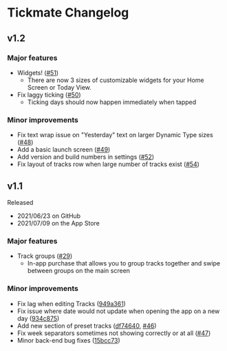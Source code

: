 # Tickmate Changelog

## v1.2

### Major features

+ Widgets!
([#51](https://github.com/Isvvc/Tickmate-iOS/pull/51))
  + There are now 3 sizes of customizable widgets for your Home Screen or Today View.
+ Fix laggy ticking
([#50](https://github.com/Isvvc/Tickmate-iOS/issues/50))
  + Ticking days should now happen immediately when tapped

### Minor improvements

+ Fix text wrap issue on "Yesterday" text on larger Dynamic Type sizes
([#48](https://github.com/Isvvc/Tickmate-iOS/issues/48))
+ Add a basic launch screen
([#49](https://github.com/Isvvc/Tickmate-iOS/issues/49))
+ Add version and build numbers in settings
([#52](https://github.com/Isvvc/Tickmate-iOS/issues/52))
+ Fix layout of tracks row when large number of tracks exist
([#54](https://github.com/Isvvc/Tickmate-iOS/issues/54))

## v1.1

Released

+ 2021/06/23 on GitHub
+ 2021/07/09 on the App Store

### Major features

+ Track groups
([#29](https://github.com/Isvvc/Tickmate-iOS/pull/29))
  + In-app purchase that allows you to group tracks together and swipe between groups on the main screen

### Minor improvements

+ Fix lag when editing Tracks
([949a361](https://github.com/Isvvc/Tickmate-iOS/commit/949a3619418b0896a61bbb3dc54569f3b834e41d))
+ Fix issue where date would not update when opening the app on a new day
([934c875](https://github.com/Isvvc/Tickmate-iOS/commit/934c8755327b20a1636dac4a28b3c0af1dd3eb58))
+ Add new section of preset tracks
([df74640](https://github.com/Isvvc/Tickmate-iOS/commit/df74640dff3619046ddd1bafa685cd4b597b7b4d), [#46](https://github.com/Isvvc/Tickmate-iOS/pull/46))
+ Fix week separators sometimes not showing correctly or at all
([#47](https://github.com/Isvvc/Tickmate-iOS/pull/47))
+ Minor back-end bug fixes
([15bcc73](https://github.com/Isvvc/Tickmate-iOS/commit/15bcc734103871d9e455a107b4edb0592cc9f99e))
